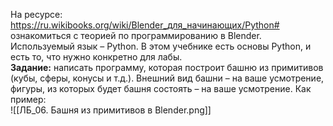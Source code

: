 На ресурсе: https://ru.wikibooks.org/wiki/Blender_для_начинающих/Python# ознакомиться с теорией по программированию в Blender. Используемый язык – Python. В этом учебнике есть основы Python, и есть то, что нужно конкретно для лабы.  
**Задание:** написать программу, которая построит башню из примитивов (кубы, сферы, конусы и т.д.). Внешний вид башни – на ваше усмотрение, фигуры, из которых будет башня состоять – на ваше усмотрение. Как пример:  
![[ЛБ_06. Башня из примитивов в Blender.png]]